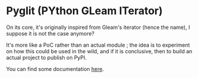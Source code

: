 # Pyglit (PYthon GLeam ITerator)

On its core, it's originally inspired from Gleam's iterator (hence the name), I suppose it is not the case anymore?

It's more like a PoC rather than an actual module ; the idea is to experiment on how this could be used
in the wild, and if it is conclusive, then to build an actual project to publish on PyPI.

You can find some documentation [here](./docs/main.md).
